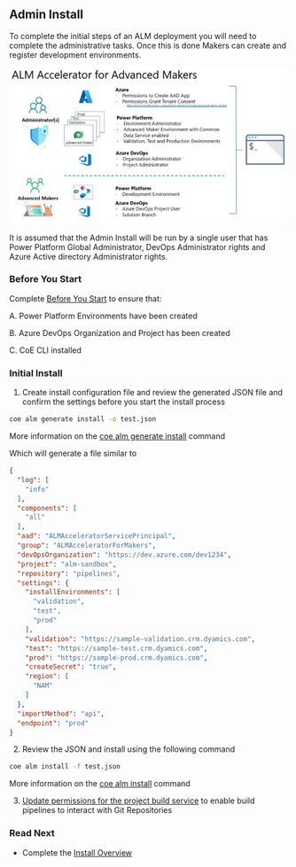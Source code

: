 ## Admin Install

To complete the initial steps of an ALM deployment you will need to complete the administrative tasks. Once this is done Makers can create and register development environments.

![ALM Accelerator Install Overview](../images/alm-install-overview.png)

It is assumed that the Admin Install will be run by a single user that has Power Platform Global Administrator, DevOps Administrator rights and Azure Active directory Administrator rights.

### Before You Start

Complete [Before You Start](./before-you-start.md) to ensure that:

A. Power Platform Environments have been created

B. Azure DevOps Organization and Project has been created

C. CoE CLI installed

### Initial Install

1. Create install configuration file and review the generated JSON file and confirm the settings before you start the install process

```bash
coe alm generate install -o test.json
```

More information on the [coe alm generate install](../help/alm/generate/install.md) command

Which will generate a file similar to

```json
{
  "log": [
    "info"
  ],
  "components": [
    "all"
  ],
  "aad": "ALMAcceleratorServicePrincipal",
  "group": "ALMAcceleratorForMakers",
  "devOpsOrganization": "https://dev.azure.com/dev1234",
  "project": "alm-sandbox",
  "repository": "pipelines",
  "settings": {
    "installEnvironments": [
      "validation",
      "test",
      "prod"
    ],
    "validation": "https://sample-validation.crm.dyamics.com",
    "test": "https://sample-test.crm.dyamics.com",
    "prod": "https://sample-prod.crm.dyamics.com",
    "createSecret": "true",
    "region": [
      "NAM"
    ]
  },
  "importMethod": "api",
  "endpoint": "prod"
}
```

2. Review the JSON and install using the following command

```bash
coe alm install -f test.json
```

More information on the [coe alm install](../help/alm/install.md) command

3. [Update permissions for the project build service](https://github.com/microsoft/coe-starter-kit/blob/main/ALMAcceleratorForMakers/SETUPGUIDE.md#update-permissions-for-the-project-build-service) to enable build pipelines to interact with Git Repositories

### Read Next

- Complete the [Install Overview](./readme.md#install-overview)
